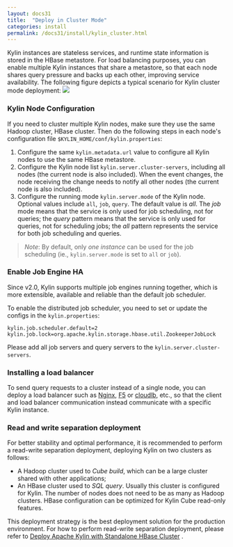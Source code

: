```yaml
---
layout: docs31
title:  "Deploy in Cluster Mode"
categories: install
permalink: /docs31/install/kylin_cluster.html
---
```



Kylin instances are stateless services, and runtime state information is stored in the HBase metastore. For load balancing purposes, you can enable multiple Kylin instances that share a metastore, so that each node shares query pressure and backs up each other, improving service availability. The following figure depicts a typical scenario for Kylin cluster mode deployment:
![](/images/install/kylin_server_modes.png)



### Kylin Node Configuration

If you need to cluster multiple Kylin nodes, make sure they use the same Hadoop cluster, HBase cluster. Then do the following steps in each node's configuration file `$KYLIN_HOME/conf/kylin.properties`:

1. Configure the same `kylin.metadata.url` value to configure all Kylin nodes to use the same HBase metastore.
2. Configure the Kylin node list `kylin.server.cluster-servers`, including all nodes (the current node is also included). When the event changes, the node receiving the change needs to notify all other nodes (the current node is also included).
3. Configure the running mode `kylin.server.mode` of the Kylin node. Optional values include `all`, `job`, `query`. The default value is *all*.
The *job* mode means that the service is only used for job scheduling, not for queries; the *query* pattern means that the service is only used for queries, not for scheduling jobs; the *all* pattern represents the service for both job scheduling and queries.

> *Note*:  By default, only *one instance* can be used for the job scheduling (ie., `kylin.server.mode` is set to `all` or `job`).



### Enable Job Engine HA

Since v2.0, Kylin supports multiple job engines running together, which is more extensible, available and reliable than the default job scheduler.

To enable the distributed job scheduler, you need to set or update the configs in the `kylin.properties`:

```properties
kylin.job.scheduler.default=2
kylin.job.lock=org.apache.kylin.storage.hbase.util.ZookeeperJobLock
```

Please add all job servers and query servers to the `kylin.server.cluster-servers`.



### Installing a load balancer

To send query requests to a cluster instead of a single node, you can deploy a load balancer such as [Nginx](http://nginx.org/en/), [F5](https://www.f5.com/) or [cloudlb](https://rubygems.org/gems/cloudlb/), etc., so that the client and load balancer communication instead communicate with a specific Kylin instance.



### Read and write separation deployment

For better stability and optimal performance, it is recommended to perform a read-write separation deployment, deploying Kylin on two clusters as follows:

* A Hadoop cluster used to *Cube build*, which can be a large cluster shared with other applications;
* An HBase cluster used to *SQL query*. Usually this cluster is configured for Kylin. The number of nodes does not need to be as many as Hadoop clusters. HBase configuration can be optimized for Kylin Cube read-only features.

This deployment strategy is the best deployment solution for the production environment. For how to perform read-write separation deployment, please refer to [Deploy Apache Kylin with Standalone HBase Cluster](/blog/2016/06/10/standalone-hbase-cluster/) .